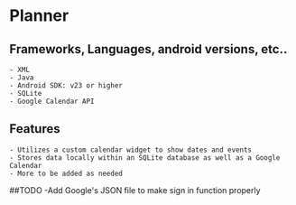 # Planner
## Frameworks, Languages, android versions, etc..
    - XML
    - Java
    - Android SDK: v23 or higher
    - SQLite
    - Google Calendar API

## Features
    - Utilizes a custom calendar widget to show dates and events
    - Stores data locally within an SQLite database as well as a Google  Calendar
    - More to be added as needed
    
    
##TODO
    -Add Google's JSON file to make sign in function properly
